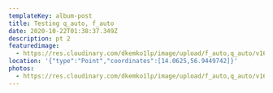 ```yaml
---
templateKey: album-post
title: Testing q_auto, f_auto
date: 2020-10-22T01:38:37.349Z
description: pt 2
featuredimage:
  - https://res.cloudinary.com/dkemko1lp/image/upload/f_auto,q_auto/v1603256283/room/DSC_0040_k55vda.jpg
location: '{"type":"Point","coordinates":[14.0625,56.9449742]}'
photos:
  - https://res.cloudinary.com/dkemko1lp/image/upload/f_auto,q_auto/v1603256282/room/DSC_0043_lfl7nx.jpg
---
```

